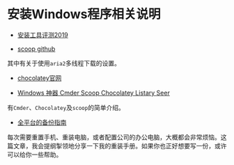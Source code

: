 # 安装Windows程序相关说明

* [安装工具评测2019](https://techwiser.com/windows-package-manager/)

* [scoop github](https://github.com/lukesampson/scoop)

其中有关于使用`aria2`多线程下载的设置。

* [chocolatey官网](chocolatey.org)

* [Windows 神器 Cmder Scoop Chocolatey Listary Seer](https://blog.csdn.net/u013205877/article/details/78993311)

有`Cmder`、`Chocolatey`及`scoop`的简单介绍。

* [全平台的备份指南](https://sspai.com/post/56272)

每次需要重置手机、重装电脑，或者配置公司的办公电脑，大概都会非常烦恼。这篇文章，我会提纲掣领地分享一下我的重装手册。如果你也正好想要写一份，或许可以给你一些帮助。
